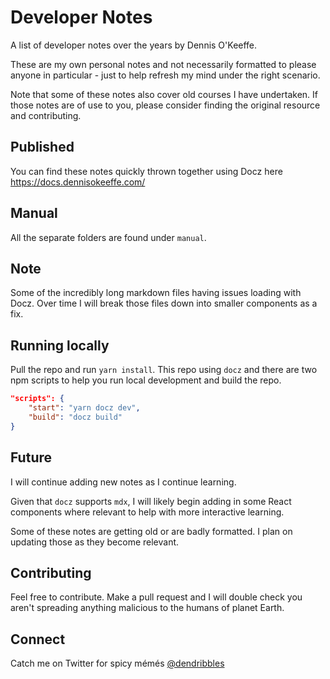 # Developer Notes

A list of developer notes over the years by Dennis O'Keeffe.

These are my own personal notes and not necessarily formatted to please anyone in particular - just to help refresh my mind under the right scenario.

Note that some of these notes also cover old courses I have undertaken. If those notes are of use to you, please consider finding the original resource and contributing.

## Published

You can find these notes quickly thrown together using Docz here https://docs.dennisokeeffe.com/

## Manual

All the separate folders are found under `manual`.

## Note

Some of the incredibly long markdown files having issues loading with Docz. Over time I will break those files down into smaller components as a fix.

## Running locally

Pull the repo and run `yarn install`. This repo using `docz` and there are two npm scripts to help you run local development and build the repo.

```json
"scripts": {
    "start": "yarn docz dev",
    "build": "docz build"
}
```

## Future

I will continue adding new notes as I continue learning.

Given that `docz` supports `mdx`, I will likely begin adding in some React components where relevant to help with more interactive learning.

Some of these notes are getting old or are badly formatted. I plan on updating those as they become relevant.

## Contributing

Feel free to contribute. Make a pull request and I will double check you aren't spreading anything malicious to the humans of planet Earth.

## Connect

Catch me on Twitter for spicy mémés [@dendribbles](https://twitter.com/dendribbles)

